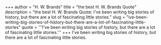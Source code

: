 +++
author = "H. W. Brands"
title = "the best H. W. Brands Quote"
description = "the best H. W. Brands Quote: I've been writing big stories of history, but there are a lot of fascinating little stories."
slug = "ive-been-writing-big-stories-of-history-but-there-are-a-lot-of-fascinating-little-stories"
quote = '''I've been writing big stories of history, but there are a lot of fascinating little stories.'''
+++
I've been writing big stories of history, but there are a lot of fascinating little stories.
